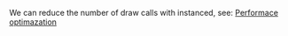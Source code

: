 ---
---

We can reduce the number of draw calls with instanced, see:
<a href="/guide/lesson-008">Performace optimazation</a>

<script setup>
import Instanced from '../components/Instanced.vue'
</script>

<Instanced />
